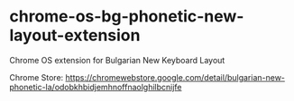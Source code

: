 # chrome-os-bg-phonetic-new-layout-extension
Chrome OS extension for Bulgarian New Keyboard Layout

Chrome Store: https://chromewebstore.google.com/detail/bulgarian-new-phonetic-la/odobkhbidjemhnoffnaolghilbcnijfe
